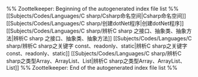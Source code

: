 %% Zoottelkeeper: Beginning of the autogenerated index file list  %%
 [[Subjects/Codes/Languages/C sharp/Csharp命名空间|Csharp命名空间]]
 [[Subjects/Codes/Languages/C sharp/创建dotNet程序|创建dotNet程序]]
 [[Subjects/Codes/Languages/C sharp/辨析C sharp 之接口、抽象类、抽象方法|辨析C sharp 之接口、抽象类、抽象方法]]
 [[Subjects/Codes/Languages/C sharp/辨析C sharp之关键字 const、readonly、static|辨析C sharp之关键字 const、readonly、static]]
 [[Subjects/Codes/Languages/C sharp/辨析C sharp之类型Array、ArrayList、List|辨析C sharp之类型Array、ArrayList、List]]
%% Zoottelkeeper: End of the autogenerated index file list  %%

